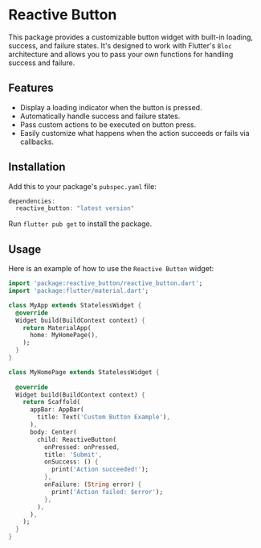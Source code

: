 # Reactive Button

This package provides a customizable button widget with built-in loading, success, and failure states. It's designed to work with Flutter's `Bloc` architecture and allows you to pass your own functions for handling success and failure.

## Features
- Display a loading indicator when the button is pressed.
- Automatically handle success and failure states.
- Pass custom actions to be executed on button press.
- Easily customize what happens when the action succeeds or fails via callbacks.

## Installation

Add this to your package's `pubspec.yaml` file:

```dart
dependencies:
  reactive_button: "latest version"
  ```

Run `flutter pub get` to install the package.

## Usage

Here is an example of how to use the `Reactive Button` widget:

```dart
import 'package:reactive_button/reactive_button.dart';
import 'package:flutter/material.dart';

class MyApp extends StatelessWidget {
  @override
  Widget build(BuildContext context) {
    return MaterialApp(
      home: MyHomePage(),
    );
  }
}

class MyHomePage extends StatelessWidget {
  
  @override
  Widget build(BuildContext context) {
    return Scaffold(
      appBar: AppBar(
        title: Text('Custom Button Example'),
      ),
      body: Center(
        child: ReactiveButton(
          onPressed: onPressed,
          title: 'Submit',
          onSuccess: () {
            print('Action succeeded!');
          },
          onFailure: (String error) {
            print('Action failed: $error');
          },
        ),
      ),
    );
  }
}
```
